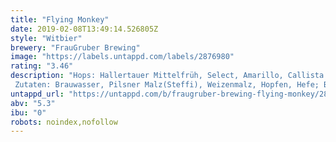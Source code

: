 ```yaml
---
title: "Flying Monkey"
date: 2019-02-08T13:49:14.526805Z
style: "Witbier"
brewery: "FrauGruber Brewing"
image: "https://labels.untappd.com/labels/2876980"
rating: "3.46"
description: "Hops: Hallertauer Mittelfrüh, Select, Amarillo, Callista Zutaten: Brauwasser, Pilsner Malz(Steffi), Weizenmalz, Hopfen, Hefe; Bergamot Limonen"
untappd_url: "https://untappd.com/b/fraugruber-brewing-flying-monkey/2876980"
abv: "5.3"
ibu: "0"
robots: noindex,nofollow
---
```


